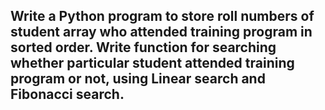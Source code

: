 ## Write a Python program to store roll numbers of student array who attended training program in sorted order. Write function for searching whether particular student attended training program or not, using Linear search and Fibonacci search.
